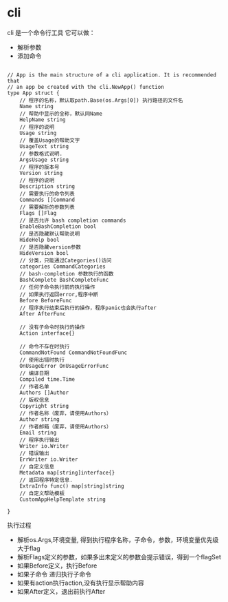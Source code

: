 # cli
cli 是一个命令行工具
它可以做：
 - 解析参数
 - 添加命令

```

// App is the main structure of a cli application. It is recommended that
// an app be created with the cli.NewApp() function
type App struct {
	// 程序的名称，默认取path.Base(os.Args[0]) 执行路径的文件名
	Name string
	// 帮助中显示的全称，默认同Name
	HelpName string
	// 程序的说明
	Usage string
	// 覆盖Usage的帮助文字
	UsageText string
	// 参数格式说明.
	ArgsUsage string
	// 程序的版本号
	Version string
	// 程序的说明
	Description string
	// 需要执行的命令列表
	Commands []Command
	// 需要解析的参数列表
	Flags []Flag
	// 是否允许 bash completion commands
	EnableBashCompletion bool
	// 是否隐藏默认帮助说明
	HideHelp bool
	// 是否隐藏version参数
	HideVersion bool
	// 分类，只能通过Categories()访问
	categories CommandCategories
	// bash-completion 参数执行的函数
	BashComplete BashCompleteFunc
	// 任何子命令执行前的执行操作
	// 如果执行返回error,程序中断
	Before BeforeFunc
	// 程序执行结束后执行的操作，程序panic也会执行after
	After AfterFunc

	// 没有子命令时执行的操作
	Action interface{}

	// 命令不存在时执行
	CommandNotFound CommandNotFoundFunc
	// 使用出错时执行
	OnUsageError OnUsageErrorFunc
	// 编译日期
	Compiled time.Time
	// 作者名单
	Authors []Author
	// 版权信息
	Copyright string
	// 作者名称（废弃，请使用Authors）
	Author string
	// 作者邮箱（废弃，请使用Authors）
	Email string
	// 程序执行输出
	Writer io.Writer
	// 错误输出
	ErrWriter io.Writer
	// 自定义信息
	Metadata map[string]interface{}
	// 返回程序特定信息.
	ExtraInfo func() map[string]string
	// 自定义帮助模板
	CustomAppHelpTemplate string

}
```


执行过程

- 解析os.Args,环境变量, 得到执行程序名称，子命令，参数，环境变量优先级大于flag
- 解析Flags定义的参数，如果多出未定义的参数会提示错误，得到一个flagSet
- 如果Before定义，执行Before
- 如果子命令 递归执行子命令
- 如果有action执行action,没有执行显示帮助内容
- 如果After定义，退出前执行After
 
